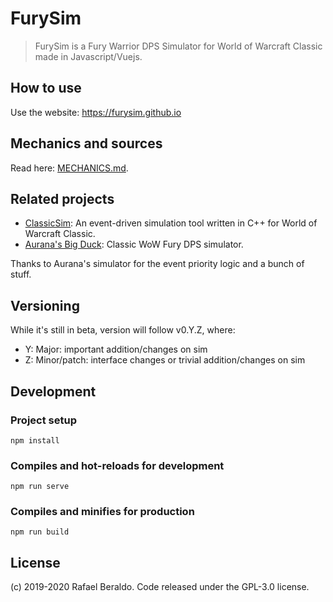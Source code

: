 # FurySim

> FurySim is a Fury Warrior DPS Simulator for World of Warcraft Classic made in Javascript/Vuejs.

## How to use

Use the website: https://furysim.github.io

## Mechanics and sources

Read here: [MECHANICS.md](MECHANICS.md).

## Related projects

* [ClassicSim](https://github.com/timhul/ClassicSim/): An event-driven simulation tool written in C++ for World of Warcraft Classic.
* [Aurana's Big Duck](https://wow-aurana.github.io/bigdick/): Classic WoW Fury DPS simulator.

Thanks to Aurana's simulator for the event priority logic and a bunch of stuff.

## Versioning

While it's still in beta, version will follow v0.Y.Z, where:

* Y: Major: important addition/changes on sim
* Z: Minor/patch: interface changes or trivial addition/changes on sim


## Development

### Project setup
```
npm install
```

### Compiles and hot-reloads for development
```
npm run serve
```

### Compiles and minifies for production
```
npm run build
```

## License

(c) 2019-2020 Rafael Beraldo. Code released under the GPL-3.0 license.
